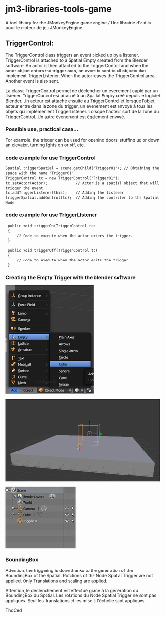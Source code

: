 # jm3-libraries-tools-game
A tool library for the JMonkeyEngine game engine /  Une librairie d'outils pour le moteur de jeu JMonkeyEngine

## TriggerControl:


The TriggerControl class triggers an event picked up by a listener. TriggerControl is attached to a Spatial Empty created from the Blender software. An actor is then attached to the TriggerControl and when the actor object enters the trigger area, an event is sent to all objects that implement TriggerListener. When the actor leaves the TriggerControl area. Another event is also sent.

La classe TriggerControl permet de déclencher un évenement capté par un listener. TriggerControl est attaché à un Spatial Empty créé depuis le logiciel Blender. Un acteur est attaché ensuite au TriggerControl et lorsque l'objet acteur entre dans la zone du trigger, un evenement est envoyé à tous les objets qui implémentent TriggerListener. Lorsque l'acteur sort de la zone du TriggerControl. Un autre évenement est également envoyé.

### Possible use, practical case...

For example, the trigger can be used for opening doors, stuffing up or down an elevator, turning lights on or off, etc.

### code example for use TriggerControl

``` 
Spatial triggerSpatial = scene.getChild("Trigger01"); // Obtaining the space with the name 'Trigger01'
TriggerControl tc = new TriggerControl("Trigger01");
tc.setActor(Actor);             // Actor is a spatial object that will trigger the event
tc.addTriggerListener(this);    // Adding the listener
triggerSpatial.addControl(tc);  // Adding the controler to the Spatial Node
```

### code example for use TriggerListener

``` 
 public void triggerOn(TriggerControl tc)
 {
     // Code to execute when the actor enters the trigger.
 }

 public void triggerOff(TriggerControl tc) 
 {
     // Code to execute when the actor exits the trigger.    
 }
  ``` 
### Creating the Empty Trigger with the blender software

![Image Add](https://github.com/thoced/jm3-libraries-tools-game/blob/master/src/images/blender-add-empty.png)

![Image Scene](https://github.com/thoced/jm3-libraries-tools-game/blob/master/src/images/blender-trigger.png)

![Image Scene-graph](https://github.com/thoced/jm3-libraries-tools-game/blob/master/src/images/blender-scene.png)

### BoundingBox

Attention, the triggering is done thanks to the generation of the BoundingBox of the Spatial. Rotations of the Node Spatial Trigger are not applied. Only Translations and scaling are applied.

Attention, le déclenchement est effectué grâce à la génération du BoundingBox du Spatial. Les rotations du Node Spatial Trigger ne sont pas appliqués. Seul les Translations et les mise à l'échelle sont appliqués.

ThoCed
